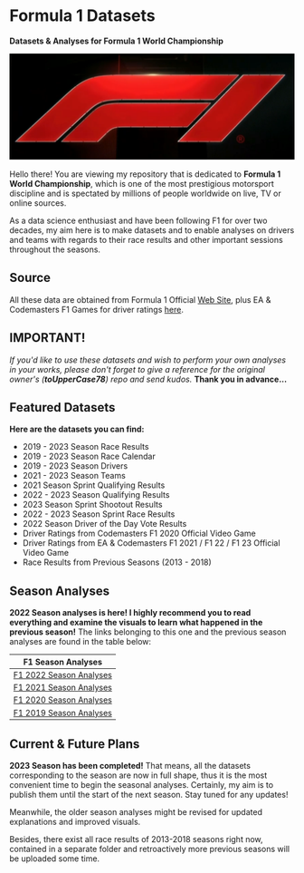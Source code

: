 # Formula 1 Datasets

**Datasets & Analyses for Formula 1 World Championship**

<!-- ![F1 logo](https://i.ibb.co/0Cv5J79/f1-logo-present.png) -->
![F1 Logo](F1_2023_logo.png)

Hello there! You are viewing my repository that is dedicated to **Formula 1 World Championship**, which is one of the most prestigious motorsport discipline and is spectated by millions of people worldwide on live, TV or online sources.

As a data science enthusiast and have been following F1 for over two decades, my aim here is to make datasets and to enable analyses on drivers and teams with regards to their race results and other important sessions throughout the seasons.

## Source

All these data are obtained from Formula 1 Official [Web Site](https://www.formula1.com/), plus EA & Codemasters F1 Games for driver ratings [here](https://www.ea.com/games/f1/driver-ratings?isLocalized=true).

## IMPORTANT!

_If you'd like to use these datasets and wish to perform your own analyses in your works, please don't forget to give a reference for the original owner's (**toUpperCase78**) repo and send kudos._ **Thank you in advance...**

## Featured Datasets

**Here are the datasets you can find:**

- 2019 - 2023 Season Race Results
- 2019 - 2023 Season Race Calendar
- 2019 - 2023 Season Drivers
- 2021 - 2023 Season Teams
- 2021 Season Sprint Qualifying Results
- 2022 - 2023 Season Qualifying Results
- 2023 Season Sprint Shootout Results
- 2022 - 2023 Season Sprint Race Results
- 2022 Season Driver of the Day Vote Results
- Driver Ratings from Codemasters F1 2020 Official Video Game
- Driver Ratings from EA & Codemasters F1 2021 / F1 22 / F1 23 Official Video Game
- Race Results from Previous Seasons (2013 - 2018)

## Season Analyses

**2022 Season analyses is here! I highly recommend you to read everything and examine the visuals to learn what happened in the previous season!** The links belonging to this one and the previous season analyses are found in the table below:

| F1 Season Analyses |
|--------------------|
| [F1 2022 Season Analyses](F1_2022Season_Analysis.ipynb)|
| [F1 2021 Season Analyses](F1_2021Season_Analysis.ipynb)|
| [F1 2020 Season Analyses](F1_2020season_analysis.ipynb)|
| [F1 2019 Season Analyses](F1_2019season_analysis.ipynb)|

## Current & Future Plans

**2023 Season has been completed!** That means, all the datasets corresponding to the season are now in full shape, thus it is the most convenient time to begin the seasonal analyses. Certainly, my aim is to publish them until the start of the next season. Stay tuned for any updates!

Meanwhile, the older season analyses might be revised for updated explanations and improved visuals.

Besides, there exist all race results of 2013-2018 seasons right now, contained in a separate folder and retroactively more previous seasons will be uploaded some time.
